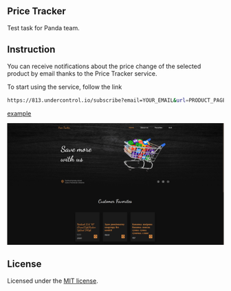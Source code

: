 ## Price Tracker

Test task for Panda team.

## Instruction

You can receive notifications about the price change of the selected product by email thanks to the Price Tracker service.

To start using the service, follow the link

```bash
https://813.undercontrol.io/subscribe?email=YOUR_EMAIL&url=PRODUCT_PAGE
```
[example](https://813.undercontrol.io/subscribe?email=sabotazh001@gmail.com&url=https://www.olx.ua/d/uk/obyavlenie/igrovoy-noutbuk-15-6-nr-i7-ozu12gb-radeon-2gb-ssd-240gb-IDU7Gog.html)

![](screen.png "2024-01-30 20:10:00")

## License

Licensed under the [MIT license](https://opensource.org/licenses/MIT).
